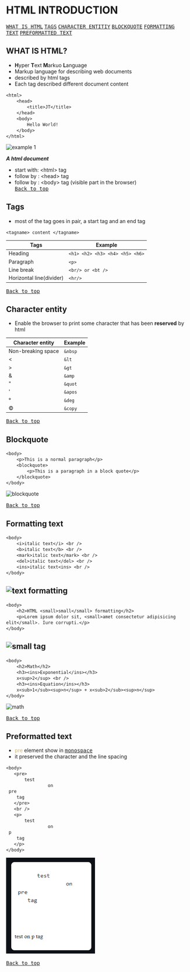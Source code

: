 # HTML INTRODUCTION
[<kbd>WHAT IS HTML</kbd>](https://github.com/BensonNgu/HTML-notes/tree/main/Html-intro#what-is-html)
[<kbd>TAGS</kbd>](https://github.com/BensonNgu/HTML-notes/tree/main/Html-intro#tags)
[<kbd>CHARACTER ENTITIY</kbd>](https://github.com/BensonNgu/HTML-notes/tree/main/Html-intro#character-entity)
[<kbd>BLOCKQUOTE</kbd>](https://github.com/BensonNgu/HTML-notes/tree/main/Html-intro#blockquote)
[<kbd>FORMATTING TEXT</kbd>](https://github.com/BensonNgu/HTML-notes/tree/main/Html-intro#formatting-text)
[<kbd>PREFORMATTED TEXT</kbd>](Html-intro#preformatted)
## WHAT IS HTML?
- **H**yper **T**ext **M**arkuo **L**anguage
- Markup language for describing web documents
- described by html tags
- Each tag described different document content

```
<html>
    <head>
        <title>JT</title>
    </head>
    <body>
        Hello World!
    </body>
</html>
```
![example 1](https://github.com/BensonNgu/HTML-notes/blob/main/Html-intro/src/Screenshot_20230427_014814.png)

***A html document***
- start with: \<html> tag
- follow by : \<head> tag   
- follow by : \<body> tag  (visible part in the browser)  
[<kbd>Back to top</kbd>](https://github.com/BensonNgu/HTML-notes/tree/main/Html-intro#html-introduction)
## Tags
- most of the tag goes in pair, a start tag and an end tag  
```
<tagname> content </tagname>
```
| **Tags** | **Example** |
|---------|--------|
| Heading | ```<h1> <h2> <h3> <h4> <h5> <h6>``` |
| Paragraph | ```<p>``` |
| Line break | ```<br/> or <bt />``` |
| Horizontal line(divider) | ```<hr/>``` |

[<kbd>Back to top</kbd>](https://github.com/BensonNgu/HTML-notes/tree/main/Html-intro#html-introduction)

## Character entity
- Enable the browser to print some character that has been **reserved** by html

| **Character entity** | **Example** |
|---|---|
| Non-breaking space | ```&nbsp``` |
| < | ```&lt``` |
| > |```&gt```|
| & |```&amp```|
| " |```&quot```|
| ' |```&apos```|
| &deg; |```&deg```|
| &copy; |```&copy```|

[<kbd>Back to top</kbd>](https://github.com/BensonNgu/HTML-notes/tree/main/Html-intro#html-introduction)
## Blockquote
```
<body>
    <p>This is a normal paragraph</p>
    <blockquote>
        <p>This is a paragraph in a block quote</p>
    </blockquote>
</body>
```
![blockquote](https://github.com/BensonNgu/HTML-notes/blob/main/Html-intro/src/Screenshot_20230427_021435.png)

[<kbd>Back to top</kbd>](https://github.com/BensonNgu/HTML-notes/tree/main/Html-intro#html-introduction)

## Formatting text
```
<body>
    <i>italic text</i> <br />
    <b>italic text</b> <br />
    <mark>italic text</mark> <br />
    <del>italic text</del> <br />
    <ins>italic text<ins> <br />
</body>
```
![text formatting](https://github.com/BensonNgu/HTML-notes/blob/main/Html-intro/src/Screenshot%202023-05-06%20001053.png)
---
```
<body>
    <h2>HTML <small>small</small> formatting</h2>
    <p>Lorem ipsum dolor sit, <small>amet consectetur adipisicing elit</small>. Iure corrupti.</p>
</body>
```
![small tag](https://github.com/BensonNgu/HTML-notes/blob/main/Html-intro/src/small-formatting.png)
---
```
<body>
    <h2>Math</h2>
    <h3><ins>Exponential</ins></h3>
    x<sup>2</sup> <br />
    <h3><ins>Equation</ins></h3>
    x<sub>1</sub><sup>n</sup> + x<sub>2</sub><sup>n</sup> 
</body>
```
![math](https://github.com/BensonNgu/HTML-notes/blob/main/Html-intro/src/math.png)

[<kbd>Back to top</kbd>](Html-intro#html-introduction)

## Preformatted text
- <span style="color:#ccb67b">pre</span> element show in [<kbd>monospace</kbd>](https://fonts.google.com/knowledge/glossary/monospaced)
- it preserved the character and the line spacing

```
<body>
   <pre>
       test
                on
 pre
    tag
   </pre>
   <br />
   <p>
       test
                on
 p
    tag
   </p>
</body>
```
><body>
![pre-tag](src/pre-tag.png)

[<kbd>Back to top</kbd>](Html-intro#html-introduction)